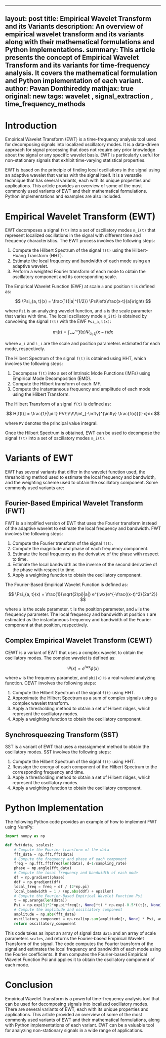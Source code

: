
---
layout: post
title: Empirical Wavelet Transform and its Variants
description: An overview of empirical wavelet transform and its variants along with their mathematical formulations and Python implementations.
summary: This article presents the concept of Empirical Wavelet Transform and its variants for time-frequency analysis. It covers the mathematical formulation and Python implementation of each variant.
author: Pavan Donthireddy
mathjax: true
original: new
tags: wavelet , signal_extraction , time_frequency_methods
---

# Introduction

Empirical Wavelet Transform (EWT) is a time-frequency analysis tool used for decomposing signals into localized oscillatory modes. It is a data-driven approach for signal processing that does not require any prior knowledge about the signal or any specific wavelet basis. EWT is particularly useful for non-stationary signals that exhibit time-varying statistical properties. 

EWT is based on the principle of finding local oscillations in the signal using an adaptive wavelet that varies with the signal itself. It is a versatile technique that has several variants, each with its unique properties and applications. This article provides an overview of some of the most commonly used variants of EWT and their mathematical formulations. Python implementations and examples are also included.

# Empirical Wavelet Transform (EWT)

EWT decomposes a signal `f(t)` into a set of oscillatory modes `m_i(t)` that represent localized oscillations in the signal with different time and frequency characteristics. The EWT process involves the following steps:

1. Compute the Hilbert Spectrum of the signal `f(t)` using the Hilbert-Huang Transform (HHT).
2. Estimate the local frequency and bandwidth of each mode using an adaptive wavelet.
3. Perform a weighted Fourier transform of each mode to obtain the oscillatory component and its corresponding scale.

The Empirical Wavelet Function (EWF) at scale `a` and position `t` is defined as:

$$
\Psi_{a, t}(x) = \frac{1}{|a|^{1/2}} \Psi\left(\frac{x-t}{a}\right)
$$

where `Psi` is an analyzing wavelet function, and `a` is the scale parameter that varies with time. The local oscillatory mode `m_i(t)` is obtained by convolving the signal `f(t)` with the EWF `Psi_a,t(x)`:

$$
m_i(t) = \int_{-\infty}^{\infty} f(x) \Psi_{a_i, t_i}(x-t) dx
$$

where `a_i` and `t_i` are the scale and position parameters estimated for each mode, respectively. 

The Hilbert Spectrum of the signal `f(t)` is obtained using HHT, which involves the following steps:

1. Decompose `f(t)` into a set of Intrinsic Mode Functions (IMFs) using Empirical Mode Decomposition (EMD).
2. Compute the Hilbert transform of each IMF.
3. Compute the instantaneous frequency and amplitude of each mode using the Hilbert Transform.

The Hilbert Transform of a signal `f(t)` is defined as:

$$
H[f(t)] = \frac{1}{\pi t} PV\!\!\!\!\int_{-\infty}^{\infty} \frac{f(x)}{t-x}dx
$$

where `PV` denotes the principal value integral.

Once the Hilbert Spectrum is obtained, EWT can be used to decompose the signal `f(t)` into a set of oscillatory modes `m_i(t)`.

# Variants of EWT

EWT has several variants that differ in the wavelet function used, the thresholding method used to estimate the local frequency and bandwidth, and the weighting scheme used to obtain the oscillatory component. Some commonly used variants are:

## Fourier-Based Empirical Wavelet Transform (FWT)

FWT is a simplified version of EWT that uses the Fourier transform instead of the adaptive wavelet to estimate the local frequency and bandwidth. FWT involves the following steps:

1. Compute the Fourier transform of the signal `f(t)`.
2. Compute the magnitude and phase of each frequency component.
3. Estimate the local frequency as the derivative of the phase with respect to time.
4. Estimate the local bandwidth as the inverse of the second derivative of the phase with respect to time.
5. Apply a weighting function to obtain the oscillatory component.

The Fourier-Based Empirical Wavelet Function is defined as:

$$
\Psi_{a, t}(x) = \frac{1}{\sqrt{2\pi}|a|} e^{iwx}e^{-\frac{(x-t)^2}{2a^2}}
$$

where `a` is the scale parameter, `t` is the position parameter, and `w` is the frequency parameter. The local frequency and bandwidth at position `t` are estimated as the instantaneous frequency and bandwidth of the Fourier component at that position, respectively.

## Complex Empirical Wavelet Transform (CEWT)

CEWT is a variant of EWT that uses a complex wavelet to obtain the oscillatory modes. The complex wavelet is defined as:

$$
\Psi(x) = e^{iwx} \phi(x)
$$

where `w` is the frequency parameter, and `phi(x)` is a real-valued analyzing function. CEWT involves the following steps:

1. Compute the Hilbert Spectrum of the signal `f(t)` using HHT.
2. Approximate the Hilbert Spectrum as a sum of complex signals using a complex wavelet transform.
3. Apply a thresholding method to obtain a set of Hilbert ridges, which represent the oscillatory modes.
4. Apply a weighting function to obtain the oscillatory component.

## Synchrosqueezing Transform (SST)

SST is a variant of EWT that uses a reassignment method to obtain the oscillatory modes. SST involves the following steps:

1. Compute the Hilbert Spectrum of the signal `f(t)` using HHT.
2. Reassign the energy of each component of the Hilbert Spectrum to the corresponding frequency and time.
3. Apply a thresholding method to obtain a set of Hilbert ridges, which represent the oscillatory modes.
4. Apply a weighting function to obtain the oscillatory component.

# Python Implementation

The following Python code provides an example of how to implement FWT using NumPy:

```python
import numpy as np

def fwt(data, scales):
    # Compute the Fourier transform of the data
    fft_data = np.fft.fft(data)
    # Compute the frequency and phase of each component
    freq = np.fft.fftfreq(len(data), d=1/sampling_rate)
    phase = np.angle(fft_data)
    # Compute the local frequency and bandwidth of each mode
    df = np.gradient(phase)
    ddf = np.gradient(df)
    local_freq = freq + df / (2*np.pi)
    local_bandwidth = 1 / (np.abs(ddf) + epsilon)
    # Compute the Fourier-Based Empirical Wavelet Function Psi
    t = np.arange(len(data))
    Psi = np.exp(1j*2*np.pi*freq[:, None]*t) * np.exp(-0.5*((t[:, None] - scales[None, :])/local_bandwidth)**2)
    # Compute the amplitude and oscillatory component
    amplitude = np.abs(fft_data)
    oscillatory_component = np.real(np.sum(amplitude[:, None] * Psi, axis=0))
    return oscillatory_component
```

This code takes as input an array of signal data `data` and an array of scale parameters `scales`, and returns the Fourier-based Empirical Wavelet Transform of the signal. The code computes the Fourier transform of the signal and estimates the local frequency and bandwidth of each mode using the Fourier coefficients. It then computes the Fourier-based Empirical Wavelet Function Psi and applies it to obtain the oscillatory component of each mode.

# Conclusion

Empirical Wavelet Transform is a powerful time-frequency analysis tool that can be used for decomposing signals into localized oscillatory modes. There are several variants of EWT, each with its unique properties and applications. This article provided an overview of some of the most commonly used variants of EWT and their mathematical formulations, along with Python implementations of each variant. EWT can be a valuable tool for analyzing non-stationary signals in a wide range of applications.